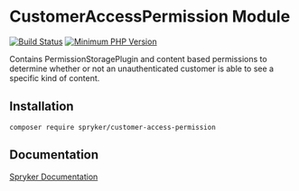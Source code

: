 # CustomerAccessPermission Module
[![Build Status](https://travis-ci.org/spryker/customer-access-permission.svg)](https://travis-ci.org/spryker/customer-access-permission)
[![Minimum PHP Version](https://img.shields.io/badge/php-%3E%3D%207.3-8892BF.svg)](https://php.net/)

Contains PermissionStoragePlugin and content based permissions to determine whether or not an unauthenticated customer is able to see a specific kind of content.

## Installation

```
composer require spryker/customer-access-permission
```

## Documentation

[Spryker Documentation](https://academy.spryker.com/developing_with_spryker/module_guide/modules.html)
